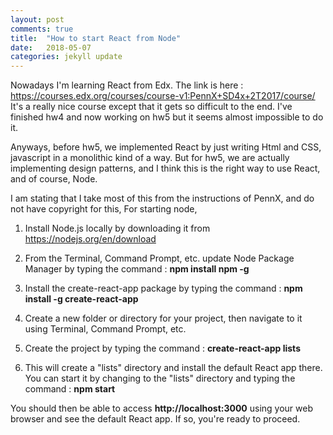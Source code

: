 ```yaml
---
layout: post
comments: true
title:  "How to start React from Node"
date:   2018-05-07
categories: jekyll update
---
```


Nowadays I'm learning React from Edx.
The link is here : https://courses.edx.org/courses/course-v1:PennX+SD4x+2T2017/course/ 
It's a really nice course except that it gets so difficult to the end.
I've finished hw4 and now working on hw5 but it seems almost impossible to do it.

Anyways, before hw5, we implemented React by just writing Html and CSS, javascript in a monolithic 
kind of a way. But for hw5, we are actually implementing design patterns, and I think this is the right way 
to use React, and of course, Node.

I am stating that I take most of this from the instructions of PennX, and do not have copyright for this,
For starting node,

1. Install Node.js locally by downloading it from https://nodejs.org/en/download

2. From the Terminal, Command Prompt, etc. update Node Package Manager by typing the command :
   <strong>npm install npm -g</strong>
   
3. Install the create-react-app package by typing the command : 
	<strong>npm install -g create-react-app</strong>
	
4. Create a new folder or directory for your project, then navigate to it using Terminal, Command Prompt, etc.

5. Create the project by typing the command : <strong>create-react-app lists</strong>

6. This will create a "lists" directory and install the default React app there. You can start it by changing to the "lists"
directory and typing the command : <strong>npm start</strong>

You should then be able to access <strong>http://localhost:3000</strong> using your web browser and 
see the default React app. If so, you're ready to proceed.
